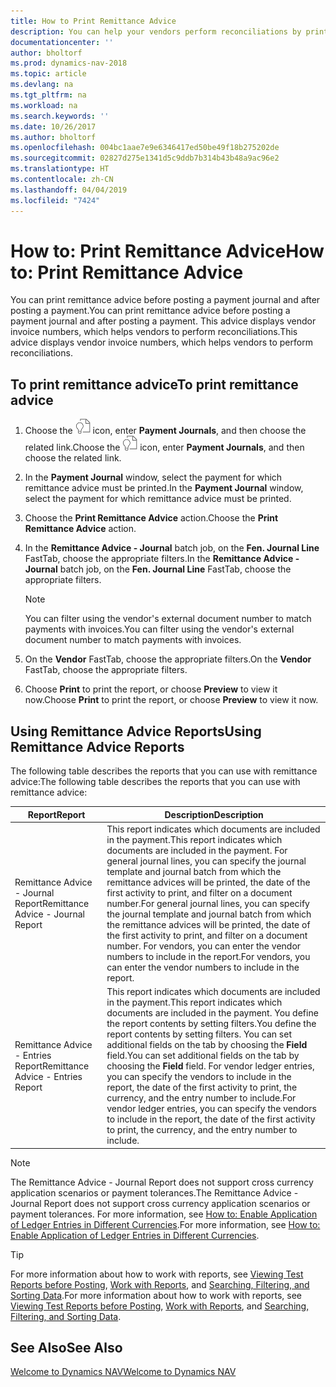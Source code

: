 ```yaml
---
title: How to Print Remittance Advice
description: You can help your vendors perform reconciliations by printing remittance advice before you post a payment journal, and after you post a payment.
documentationcenter: ''
author: bholtorf
ms.prod: dynamics-nav-2018
ms.topic: article
ms.devlang: na
ms.tgt_pltfrm: na
ms.workload: na
ms.search.keywords: ''
ms.date: 10/26/2017
ms.author: bholtorf
ms.openlocfilehash: 004bc1aae7e9e6346417ed50be49f18b275202de
ms.sourcegitcommit: 02827d275e1341d5c9ddb7b314b43b48a9ac96e2
ms.translationtype: HT
ms.contentlocale: zh-CN
ms.lasthandoff: 04/04/2019
ms.locfileid: "7424"
---
```

# <a name="how-to-print-remittance-advice"></a><span data-ttu-id="03041-103">How to: Print Remittance Advice</span><span class="sxs-lookup"><span data-stu-id="03041-103">How to: Print Remittance Advice</span></span>
<span data-ttu-id="03041-104">You can print remittance advice before posting a payment journal and after posting a payment.</span><span class="sxs-lookup"><span data-stu-id="03041-104">You can print remittance advice before posting a payment journal and after posting a payment.</span></span> <span data-ttu-id="03041-105">This advice displays vendor invoice numbers, which helps vendors to perform reconciliations.</span><span class="sxs-lookup"><span data-stu-id="03041-105">This advice displays vendor invoice numbers, which helps vendors to perform reconciliations.</span></span>

## <a name="to-print-remittance-advice"></a><span data-ttu-id="03041-106">To print remittance advice</span><span class="sxs-lookup"><span data-stu-id="03041-106">To print remittance advice</span></span>
1. <span data-ttu-id="03041-107">Choose the ![Search for Page or Report](media/ui-search/search_small.png "Search for Page or Report icon") icon, enter **Payment Journals**, and then choose the related link.</span><span class="sxs-lookup"><span data-stu-id="03041-107">Choose the ![Search for Page or Report](media/ui-search/search_small.png "Search for Page or Report icon") icon, enter **Payment Journals**, and then choose the related link.</span></span>  
2. <span data-ttu-id="03041-108">In the **Payment Journal** window, select the payment for which remittance advice must be printed.</span><span class="sxs-lookup"><span data-stu-id="03041-108">In the **Payment Journal** window, select the payment for which remittance advice must be printed.</span></span>  
3. <span data-ttu-id="03041-109">Choose the **Print Remittance Advice** action.</span><span class="sxs-lookup"><span data-stu-id="03041-109">Choose the **Print Remittance Advice** action.</span></span>  
4. <span data-ttu-id="03041-110">In the **Remittance Advice - Journal** batch job, on the **Fen. Journal Line** FastTab, choose the appropriate filters.</span><span class="sxs-lookup"><span data-stu-id="03041-110">In the **Remittance Advice - Journal** batch job, on the **Fen. Journal Line** FastTab, choose the appropriate filters.</span></span>  
  
    >[!Note]
    > <span data-ttu-id="03041-111">You can filter using the vendor's external document number to match payments with invoices.</span><span class="sxs-lookup"><span data-stu-id="03041-111">You can filter using the vendor's external document number to match payments with invoices.</span></span>

5. <span data-ttu-id="03041-112">On the **Vendor** FastTab, choose the appropriate filters.</span><span class="sxs-lookup"><span data-stu-id="03041-112">On the **Vendor** FastTab, choose the appropriate filters.</span></span>  
6. <span data-ttu-id="03041-113">Choose **Print** to print the report, or choose **Preview** to view it now.</span><span class="sxs-lookup"><span data-stu-id="03041-113">Choose **Print** to print the report, or choose **Preview** to view it now.</span></span>  

## <a name="using-remittance-advice-reports"></a><span data-ttu-id="03041-114">Using Remittance Advice Reports</span><span class="sxs-lookup"><span data-stu-id="03041-114">Using Remittance Advice Reports</span></span>
<span data-ttu-id="03041-115">The following table describes the reports that you can use with remittance advice:</span><span class="sxs-lookup"><span data-stu-id="03041-115">The following table describes the reports that you can use with remittance advice:</span></span>

|<span data-ttu-id="03041-116">Report</span><span class="sxs-lookup"><span data-stu-id="03041-116">Report</span></span>|<span data-ttu-id="03041-117">Description</span><span class="sxs-lookup"><span data-stu-id="03041-117">Description</span></span>|
|----|----|
|<span data-ttu-id="03041-118">Remittance Advice - Journal Report</span><span class="sxs-lookup"><span data-stu-id="03041-118">Remittance Advice - Journal Report</span></span>|<span data-ttu-id="03041-119">This report indicates which documents are included in the payment.</span><span class="sxs-lookup"><span data-stu-id="03041-119">This report indicates which documents are included in the payment.</span></span> <span data-ttu-id="03041-120">For general journal lines, you can specify the journal template and journal batch from which the remittance advices will be printed, the date of the first activity to print, and filter on a document number.</span><span class="sxs-lookup"><span data-stu-id="03041-120">For general journal lines, you can specify the journal template and journal batch from which the remittance advices will be printed, the date of the first activity to print, and filter on a document number.</span></span> <span data-ttu-id="03041-121">For vendors, you can enter the vendor numbers to include in the report.</span><span class="sxs-lookup"><span data-stu-id="03041-121">For vendors, you can enter the vendor numbers to include in the report.</span></span> |
|<span data-ttu-id="03041-122">Remittance Advice - Entries Report</span><span class="sxs-lookup"><span data-stu-id="03041-122">Remittance Advice - Entries Report</span></span>| <span data-ttu-id="03041-123">This report indicates which documents are included in the payment.</span><span class="sxs-lookup"><span data-stu-id="03041-123">This report indicates which documents are included in the payment.</span></span> <span data-ttu-id="03041-124">You define the report contents by setting filters.</span><span class="sxs-lookup"><span data-stu-id="03041-124">You define the report contents by setting filters.</span></span> <span data-ttu-id="03041-125">You can set additional fields on the tab by choosing the **Field** field.</span><span class="sxs-lookup"><span data-stu-id="03041-125">You can set additional fields on the tab by choosing the **Field** field.</span></span> <span data-ttu-id="03041-126">For vendor ledger entries, you can specify the vendors to include in the report, the date of the first activity to print, the currency, and the entry number to include.</span><span class="sxs-lookup"><span data-stu-id="03041-126">For vendor ledger entries, you can specify the vendors to include in the report, the date of the first activity to print, the currency, and the entry number to include.</span></span> |

> [!Note]
> <span data-ttu-id="03041-127">The Remittance Advice - Journal Report does not support cross currency application scenarios or payment tolerances.</span><span class="sxs-lookup"><span data-stu-id="03041-127">The Remittance Advice - Journal Report does not support cross currency application scenarios or payment tolerances.</span></span> <span data-ttu-id="03041-128">For more information, see [How to: Enable Application of Ledger Entries in Different Currencies](finance-how-enable-application-ledger-entries-different-currencies.md).</span><span class="sxs-lookup"><span data-stu-id="03041-128">For more information, see [How to: Enable Application of Ledger Entries in Different Currencies](finance-how-enable-application-ledger-entries-different-currencies.md).</span></span>

> [!Tip]
> <span data-ttu-id="03041-129">For more information about how to work with reports, see [Viewing Test Reports before Posting](ui-how-view-test-reports-posting.md), [Work with Reports](ui-work-report.md), and [Searching, Filtering, and Sorting Data](ui-enter-criteria-filters.md).</span><span class="sxs-lookup"><span data-stu-id="03041-129">For more information about how to work with reports, see [Viewing Test Reports before Posting](ui-how-view-test-reports-posting.md), [Work with Reports](ui-work-report.md), and [Searching, Filtering, and Sorting Data](ui-enter-criteria-filters.md).</span></span>

## <a name="see-also"></a><span data-ttu-id="03041-130">See Also</span><span class="sxs-lookup"><span data-stu-id="03041-130">See Also</span></span>  
[<span data-ttu-id="03041-131">Welcome to Dynamics NAV</span><span class="sxs-lookup"><span data-stu-id="03041-131">Welcome to Dynamics NAV</span></span>](across-get-started.md)